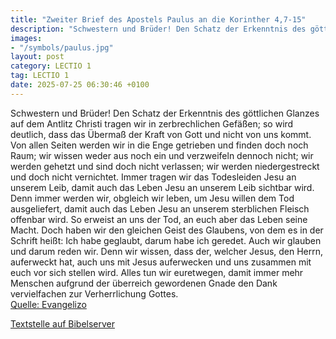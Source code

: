 ```yaml
---
title: "Zweiter Brief des Apostels Paulus an die Korinther 4,7-15"
description: "Schwestern und Brüder! Den Schatz der Erkenntnis des göttlichen Glanzes auf dem Antlitz Christi tragen wir in zerbrechlichen Gefäßen; so wird deutlich, dass das Übermaß der Kraft von Gott und nicht von uns kommt. Von allen Seiten werden wir in die Enge getrieben und finden doch n...."
images:
- "/symbols/paulus.jpg"
layout: post
category: LECTIO 1
tag: LECTIO 1
date: 2025-07-25 06:30:46 +0100
---
```

Schwestern und Brüder! Den Schatz der Erkenntnis des göttlichen Glanzes auf dem Antlitz Christi tragen wir in zerbrechlichen Gefäßen; so wird deutlich, dass das Übermaß der Kraft von Gott und nicht von uns kommt.
Von allen Seiten werden wir in die Enge getrieben und finden doch noch Raum; wir wissen weder aus noch ein und verzweifeln dennoch nicht;
wir werden gehetzt und sind doch nicht verlassen; wir werden niedergestreckt und doch nicht vernichtet.<!--more-->
Immer tragen wir das Todesleiden Jesu an unserem Leib, damit auch das Leben Jesu an unserem Leib sichtbar wird.
Denn immer werden wir, obgleich wir leben, um Jesu willen dem Tod ausgeliefert, damit auch das Leben Jesu an unserem sterblichen Fleisch offenbar wird.
So erweist an uns der Tod, an euch aber das Leben seine Macht.
Doch haben wir den gleichen Geist des Glaubens, von dem es in der Schrift heißt: Ich habe geglaubt, darum habe ich geredet. Auch wir glauben und darum reden wir.
Denn wir wissen, dass der, welcher Jesus, den Herrn, auferweckt hat, auch uns mit Jesus auferwecken und uns zusammen mit euch vor sich stellen wird.
Alles tun wir euretwegen, damit immer mehr Menschen aufgrund der überreich gewordenen Gnade den Dank vervielfachen zur Verherrlichung Gottes.<br>
[Quelle: Evangelizo](https://evangeliumtagfuertag.org/DE/gospel)

[Textstelle auf Bibelserver](https://www.bibleserver.com/EU/2.Korinther4,7-15)
